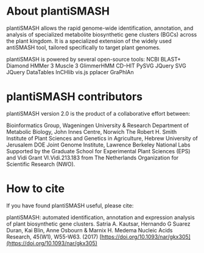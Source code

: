 # About plantiSMASH 

plantiSMASH allows the rapid genome-wide identification, annotation, and analysis of specialized metabolite biosynthetic gene clusters (BGCs) across the plant kingdom. It is a specialized extension of the widely used antiSMASH tool, tailored specifically to target plant genomes.

plantiSMASH is powered by several open-source tools:
NCBI BLAST+
Diamond
HMMer 3
Muscle 3
GlimmerHMM
CD-HIT
PySVG
JQuery SVG
JQuery DataTables
InCHlib
vis.js
pplacer
GraPhlAn

# plantiSMASH contributors 

plantiSMASH version 2.0 is the product of a collaborative effort between:

Bioinformatics Group, Wageningen University & Research
Department of Metabolic Biology, John Innes Centre, Norwich
The Robert H. Smith Institute of Plant Sciences and Genetics in Agriculture, Hebrew University of Jerusalem
DOE Joint Genome Institute, Lawrence Berkeley National Labs
Supported by the Graduate School for Experimental Plant Sciences (EPS) and Vidi Grant VI.Vidi.213.183 from The Netherlands Organization for Scientific Research (NWO).

# How to cite 

If you have found plantiSMASH useful, please cite:

plantiSMASH: automated identification, annotation and expression analysis of plant biosynthetic gene clusters.
Satria A. Kautsar, Hernando G Suarez Duran, Kai Blin, Anne Osbourn & Marnix H. Medema
Nucleic Acids Research, 45(W1), W55-W63. (2017) [https://doi.org/10.1093/nar/gkx305](https://doi.org/10.1093/nar/gkx305)